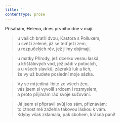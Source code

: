 ```yaml
---
title: ''
contentType: prose
---
```


Přísahám, Heleno, dnes prvního dne v máji

> u vašich bratří dvou, Kastora s Polluxem,  
> u svěží zeleně, jíž se teď ježí zem,  
> u rozpučelých rév, jež jilmy objímají,

> u matky Přírody, jež dcerku vesnu laská,  
> u křišťálových vod, jež pádí v potocích,  
> a u všech slavíků, zázraků luk a lích,  
> že vy už budete poslední moje sázka.

> Vy se mi jediná líbíte ze všech žen,  
> vás jsem si vyvolil srdcem i rozmyslem,  
> a proto přijímám rád svoje sužování.

> Já jsem si připravil svůj los sám, přiznávám;  
> to ctnost mě zažehla takovou láskou k vám.  
> Kdyby však zklamala, pak sbohem, krásná paní!
